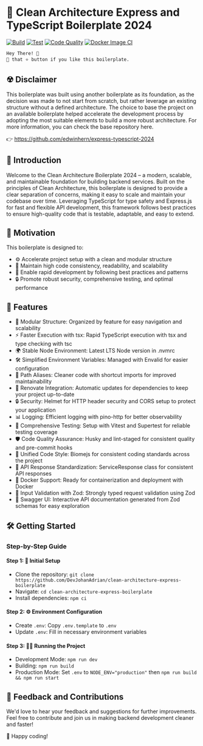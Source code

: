 # 🚀 Clean Architecture Express and TypeScript Boilerplate 2024

[![Build](https://github.com/DevJohanAdrian/clean-architecture-express-boilerplate/actions/workflows/build.yml/badge.svg)](https://github.com/DevJohanAdrian/clean-architecture-express-boilerplate/actions/workflows/build.yml)
[![Test](https://github.com/DevJohanAdrian/clean-architecture-express-boilerplate/actions/workflows/test.yml/badge.svg)](https://github.com/DevJohanAdrian/clean-architecture-express-boilerplate/actions/workflows/test.yml)
[![Code Quality](https://github.com/DevJohanAdrian/clean-architecture-express-boilerplate/actions/workflows/code-quality.yml/badge.svg)](https://github.com/DevJohanAdrian/clean-architecture-express-boilerplate/actions/workflows/code-quality.yml)
[![Docker Image CI](https://github.com/DevJohanAdrian/clean-architecture-express-boilerplate/actions/workflows/docker-image.yml/badge.svg)](https://github.com/edwinhern/express-typescript-2024/actions/workflows/docker-image.yml)

``` code
Hey There! 🙌 
🤾 that ⭐️ button if you like this boilerplate. 
```
## ☢ Disclaimer
This boilerplate was built using another boilerplate as its foundation, as the decision was made to not start from scratch, but rather leverage an existing structure without a defined architecture. The choice to base the project on an available boilerplate helped accelerate the development process by adopting the most suitable elements to build a more robust architecture. For more information, you can check the base repository here.

 👉 https://github.com/edwinhern/express-typescript-2024

## 🌟 Introduction

Welcome to the Clean Architecture Boilerplate 2024 – a modern, scalable, and maintainable foundation for building backend services. Built on the principles of Clean Architecture, this boilerplate is designed to provide a clear separation of concerns, making it easy to scale and maintain your codebase over time. Leveraging TypeScript for type safety and Express.js for fast and flexible API development, this framework follows best practices to ensure high-quality code that is testable, adaptable, and easy to extend.

## 🔮 Motivation

This boilerplate is designed to:

- ⚙️ Accelerate project setup with a clean and modular structure
- 📏 Maintain high code consistency, readability, and scalability
- 🚀 Enable rapid development by following best practices and patterns
- 🔒 Promote robust security, comprehensive testing, and optimal performance


## 🚀 Features
- 📁 Modular Structure: Organized by feature for easy navigation and scalability
- ⚡ Faster Execution with tsx: Rapid TypeScript execution with tsx and type checking with tsc
- 🌍 Stable Node Environment: Latest LTS Node version in .nvmrc
- 🛠️ Simplified Environment Variables: Managed with Envalid for easier configuration
- 🔗 Path Aliases: Cleaner code with shortcut imports for improved maintainability
- 🔄 Renovate Integration: Automatic updates for dependencies to keep your project up-to-date
- 🔒 Security: Helmet for HTTP header security and CORS setup to protect your application
- 📊 Logging: Efficient logging with pino-http for better observability
- 🧪 Comprehensive Testing: Setup with Vitest and Supertest for reliable testing coverage
- 🛡️ Code Quality Assurance: Husky and lint-staged for consistent quality and pre-commit hooks
- 🎯 Unified Code Style: Biomejs for consistent coding standards across the project
- 📑 API Response Standardization: ServiceResponse class for consistent API responses
- 🐳 Docker Support: Ready for containerization and deployment with Docker
- 📝 Input Validation with Zod: Strongly typed request validation using Zod
- 📖 Swagger UI: Interactive API documentation generated from Zod schemas for easy exploration

## 🛠️ Getting Started

### Step-by-Step Guide

#### Step 1: 🚀 Initial Setup

- Clone the repository: `git clone https://github.com/DevJohanAdrian/clean-architecture-express-boilerplate`
- Navigate: `cd clean-architecture-express-boilerplate`
- Install dependencies: `npm ci`

#### Step 2: ⚙️ Environment Configuration

- Create `.env`: Copy `.env.template` to `.env`
- Update `.env`: Fill in necessary environment variables

#### Step 3: 🏃‍♂️ Running the Project

- Development Mode: `npm run dev`
- Building: `npm run build`
- Production Mode: Set `.env` to `NODE_ENV="production"` then `npm run build && npm run start`

## 🤝 Feedback and Contributions

We'd love to hear your feedback and suggestions for further improvements. Feel free to contribute and join us in making backend development cleaner and faster!

🎉 Happy coding!
